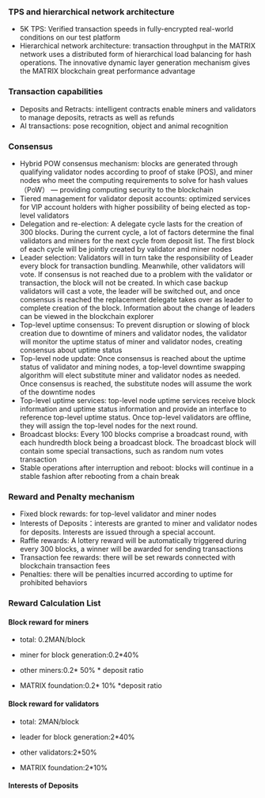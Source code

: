 ### TPS and hierarchical network architecture
- 5K TPS: Verified transaction speeds in fully-encrypted real-world conditions on our test platform 
- Hierarchical network architecture: transaction throughput in the MATRIX network uses a distributed form of hierarchical load balancing for hash operations. The innovative dynamic layer generation mechanism gives the MATRIX blockchain great performance advantage    
### Transaction capabilities
- Deposits and Retracts: intelligent contracts enable miners and validators to manage deposits, retracts as well as refunds
- AI transactions: pose recognition, object and animal recognition
### Consensus
- Hybrid POW consensus mechanism: blocks are generated through qualifying validator nodes according to proof of stake (POS), and miner nodes who meet the computing requirements to solve for hash values（PoW） — providing computing security to the blockchain
- Tiered management for validator deposit accounts: optimized services for VIP account holders with higher possibility of being elected as top-level validators
- Delegation and re-election: A delegate cycle lasts for the creation of 300 blocks. During the current cycle, a lot of factors determine the final validators and miners for the next cycle from deposit list. The first block of each cycle will be jointly created by validator and miner nodes 
- Leader selection: Validators will in turn take the responsibility of Leader every block for transaction bundling. Meanwhile, other validators will vote. If consensus is not reached due to a problem with the validator or transaction, the block will not be created. In which case backup validators will cast a vote, the leader will be switched out, and once consensus is reached the replacement delegate takes over as leader to complete creation of the block. Information about the change of leaders can be viewed in the blockchain explorer
- Top-level uptime consensus: To prevent disruption or slowing of block creation due to downtime of miners and validator nodes, the validator will monitor the uptime status of miner and validator nodes, creating consensus about uptime status
- Top-level node update: Once consensus is reached about the uptime status of validator and mining nodes, a top-level downtime swapping algorithm will elect substitute miner and validator nodes as needed. Once consensus is reached, the substitute nodes will assume the work of the downtime nodes
- Top-level uptime services: top-level node uptime services receive block information and uptime status information and provide an interface to reference top-level uptime status. Once top-level validators are offline, they will assign the top-level nodes for the next round.  
- Broadcast blocks: Every 100 blocks comprise a broadcast round, with each hundredth block being a broadcast block. The broadcast block will contain some special transactions, such as random num votes transaction
- Stable operations after interruption and reboot: blocks will continue in a stable fashion after rebooting from a chain break
### Reward and Penalty mechanism
- Fixed block rewards: for top-level validator and miner nodes
- Interests of Deposits：interests are granted to miner and validator nodes for deposits. Interests are issued through a special account.
- Raffle rewards: A lottery reward will be automatically triggered during every 300 blocks, a winner will be awarded for sending transactions
- Transaction fee rewards: there will be set rewards connected with blockchain transaction fees
- Penalties: there will be penalties incurred according to uptime for prohibited behaviors

### Reward Calculation List

#### Block reward for miners 

- total: 0.2MAN/block

- miner for block generation:0.2*40%
- other miners:0.2* 50% * deposit ratio
- MATRIX foundation:0.2* 10% *deposit ratio


#### Block reward for validators 

- total: 2MAN/block

- leader for block generation:2*40%
- other validators:2*50%
- MATRIX foundation:2*10%


#### Interests of Deposits




